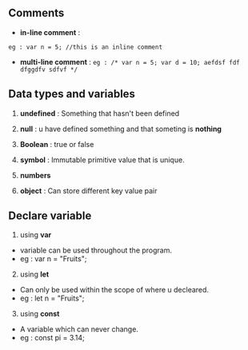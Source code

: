 ## **Comments**
* **in-line comment** : 
```
eg : var n = 5; //this is an inline comment
```

* **multi-line comment** : 
        ```
        eg : /*
        var n = 5;
        var d = 10;
        aefdsf
        fdf
        dfggdfv
        sdfvf
        */
        ```
## **Data types and variables**
1) **undefined** : Something that hasn't been defined
    
2) **null** : u have defined something and that someting is **nothing**

3) **Boolean** : true or false

4) **symbol** : Immutable primitive value that is unique.
    
 5) **numbers**

6) **object** : Can store different key value pair

## **Declare variable**
1) using **var** 
* variable can be used throughout the program.
* eg : var n = "Fruits";

2) using **let**
* Can only be used within the scope of where u decleared.
* eg : let n = "Fruits";

3) using **const**
* A variable which can never change.
* eg :  const pi = 3.14;

